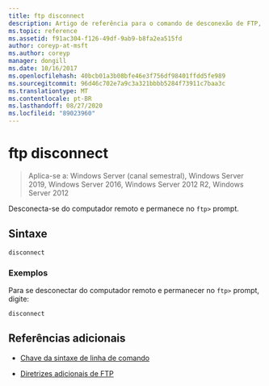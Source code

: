 ```yaml
---
title: ftp disconnect
description: Artigo de referência para o comando de desconexão de FTP, que se desconecta do computador remoto e retém o prompt de FTP.
ms.topic: reference
ms.assetid: f91ac304-f126-49df-9ab9-b8fa2ea515fd
author: coreyp-at-msft
ms.author: coreyp
manager: dongill
ms.date: 10/16/2017
ms.openlocfilehash: 40bcb01a3b08bfe46e3f756df98401ffdd5fe989
ms.sourcegitcommit: 96d46c702e7a9c3a321bbbb5284f73911c7baa3c
ms.translationtype: MT
ms.contentlocale: pt-BR
ms.lasthandoff: 08/27/2020
ms.locfileid: "89023960"
---
```

# <a name="ftp-disconnect"></a>ftp disconnect

> Aplica-se a: Windows Server (canal semestral), Windows Server 2019, Windows Server 2016, Windows Server 2012 R2, Windows Server 2012

Desconecta-se do computador remoto e permanece no `ftp>` prompt.

## <a name="syntax"></a>Sintaxe

```
disconnect
```

### <a name="examples"></a>Exemplos

Para se desconectar do computador remoto e permanecer no `ftp>` prompt, digite:

```
disconnect
```

## <a name="additional-references"></a>Referências adicionais

- [Chave da sintaxe de linha de comando](command-line-syntax-key.md)

- [Diretrizes adicionais de FTP](/previous-versions/orphan-topics/ws.10/cc756013(v=ws.10))

